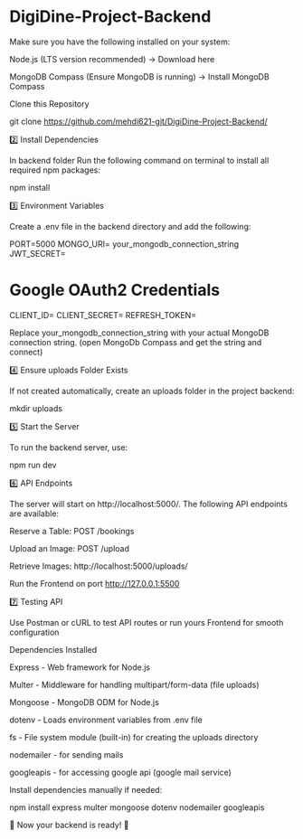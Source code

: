 # DigiDine-Project-Backend
Make sure you have the following installed on your system:

Node.js (LTS version recommended) → Download here

MongoDB Compass (Ensure MongoDB is running) → Install MongoDB Compass

Clone this Repository

git clone https://github.com/mehdi621-git/DigiDine-Project-Backend/

2️⃣ Install Dependencies

In backend folder Run the following command on terminal to install all required npm packages:

npm install

3️⃣ Environment Variables

Create a .env file in the backend directory and add the following:

PORT=5000
MONGO_URI= your_mongodb_connection_string
JWT_SECRET=
# Google OAuth2 Credentials
CLIENT_ID=
CLIENT_SECRET=
REFRESH_TOKEN=

Replace your_mongodb_connection_string with your actual MongoDB connection string. (open MongoDb Compass and get the string and connect)


4️⃣ Ensure uploads Folder Exists

If not created automatically, create an uploads folder in the project backend:

mkdir uploads

5️⃣ Start the Server

To run the backend server, use:

npm run dev

6️⃣ API Endpoints

The server will start on http://localhost:5000/. The following API endpoints are available:

Reserve a Table: POST /bookings

Upload an Image: POST /upload

Retrieve Images: http://localhost:5000/uploads/<image-name>

Run the Frontend on port http://127.0.0.1:5500

7️⃣ Testing API

Use Postman or cURL to test API routes or run yours Frontend for smooth configuration

Dependencies Installed

Express - Web framework for Node.js

Multer - Middleware for handling multipart/form-data (file uploads)

Mongoose - MongoDB ODM for Node.js

dotenv - Loads environment variables from .env file

fs - File system module (built-in) for creating the uploads directory

nodemailer - for sending mails

googleapis - for accessing google api (google mail service)

Install dependencies manually if needed:

npm install express multer mongoose dotenv nodemailer googleapis

🚀 Now your backend is ready! 🚀

